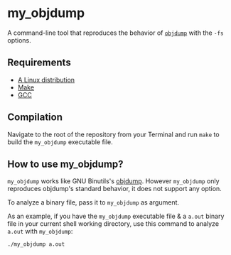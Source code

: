 # my_objdump

A command-line tool that reproduces the behavior of [`objdump`](https://en.wikipedia.org/wiki/Objdump) with the `-fs` options.

## Requirements

 - [A Linux distribution](https://en.wikipedia.org/wiki/Linux_distribution)
 - [Make](https://www.gnu.org/software/make/)
 - [GCC](https://gcc.gnu.org/)

## Compilation

Navigate to the root of the repository from your Terminal and run `make` to build the `my_objdump` executable file.

## How to use my_objdump?

`my_objdump` works like GNU Binutils's [objdump](https://en.wikipedia.org/wiki/Objdump). However `my_objdump` only reproduces objdump's standard behavior, it does not support any option.

To analyze a binary file, pass it to `my_objdump` as argument.

As an example, if you have the `my_objdump` executable file & a `a.out` binary file in your current shell working directory, use this command to analyze `a.out` with `my_objdump`:
```
./my_objdump a.out
```
